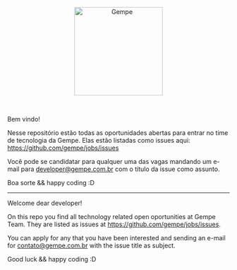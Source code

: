 <p align="center">
<img src="http://gempe.com.br/gempe-brand.png" alt="Gempe" width="200" />
</p>
<br/>

Bem vindo!

Nesse repositório estão todas as oportunidades abertas para entrar no time de tecnologia da Gempe.
Elas estão listadas como issues aqui: https://github.com/gempe/jobs/issues

Você pode se candidatar para qualquer uma das vagas mandando um e-mail para developer@gempe.com.br com o título da issue como assunto.

Boa sorte && happy coding :D 

---

Welcome dear developer!

On this repo you find all technology related open oportunities at Gempe Team.
They are listed as issues at https://github.com/gempe/jobs/issues.

You can apply for any that you have been interested and sending an e-mail for contato@gempe.com.br with the issue title as subject.

Good luck && happy coding :D
